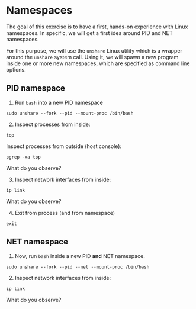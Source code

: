 # Namespaces

The goal of this exercise is to have a first, hands-on experience with Linux namespaces.
In specific, we will get a first idea around PID and NET namespaces. 

For this purpose, we will use the `unshare` Linux utility which is a wrapper around the `unshare` system call. 
Using it, we will spawn a new program inside one or more new namespaces, which are specified as command line options. 

## PID namespace

1. Run `bash` into a new PID namespace
  ```
  sudo unshare --fork --pid --mount-proc /bin/bash
  ```

2. Inspect processes from inside: 
  ```
  top
  ```
  
  Inspect processes from outside (host console):
  ```
  pgrep -xa top
  ```
  What do you observe?
  
3. Inspect network interfaces from inside: 
  ```
  ip link
  ```
  What do you observe?
  
4. Exit from process (and from namespace)
  ```
  exit
  ```

## NET namespace
  
1. Now, run `bash` inside a new PID __and__ NET namespace. 
  ```
  sudo unshare --fork --pid --net --mount-proc /bin/bash
  ```
  
2. Inspect network interfaces from inside: 
  ```
  ip link
  ```
  What do you observe?
  
